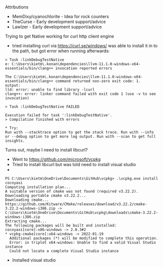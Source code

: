 Attributions
- MemDixy/cyanochlorite - Idea for rock counters
- TheCurse - Early development support/advice
- Lawlzer - Early development support/advice

Trying to get Native working for curl http client engine

- tried installing curl via https://curl.se/windows/
 was able to install it in to the path, but got error when running afterwards:

```shell
> Task :linkDebugTestNative
e: C:\Users\kietm\.konan\dependencies\llvm-11.1.0-windows-x64-essentials/bin/clang++ invocation reported errors

The C:\Users\kietm\.konan\dependencies\llvm-11.1.0-windows-x64-essentials/bin/clang++ command returned non-zero exit code: 1.
output:
lld: error: unable to find library -lcurl
clang++: error: linker command failed with exit code 1 (use -v to see invocation)

> Task :linkDebugTestNative FAILED

Execution failed for task ':linkDebugTestNative'.
> Compilation finished with errors

* Try:
Run with --stacktrace option to get the stack trace. Run with --info or --debug option to get more log output. Run with --scan to get full insights.
```


Turns out, maybe I need to install libcurl?
- Went to https://github.com/microsoft/vcpkg
- Tried to install libcurl but was told need to install visual studio
- 
```shell
PS C:\Users\kietm\OneDrive\Documents\GitHub\vcpkg> .\vcpkg.exe install cocoyaxi
Computing installation plan...
A suitable version of cmake was not found (required v3.22.2). Downloading portable cmake v3.22.2...
Downloading cmake...
https://github.com/Kitware/CMake/releases/download/v3.22.2/cmake-3.22.2-windows-i386.zip -> C:\Users\kietm\OneDrive\Documents\GitHub\vcpkg\downloads\cmake-3.22.2-windows-i386.zip
Extracting cmake...
The following packages will be built and installed:
cocoyaxi[core]:x86-windows -> 2.0.3#2
* vcpkg-cmake[core]:x64-windows -> 2022-01-19
  Additional packages (*) will be modified to complete this operation.
  Error: in triplet x64-windows: Unable to find a valid Visual Studio instance
  Could not locate a complete Visual Studio instance
```
- Installed visual studio